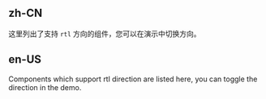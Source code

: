 ## zh-CN

这里列出了支持 `rtl` 方向的组件，您可以在演示中切换方向。

## en-US

Components which support rtl direction are listed here, you can toggle the direction in the demo.
